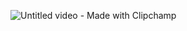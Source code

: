 ![Untitled video - Made with Clipchamp](https://user-images.githubusercontent.com/126620439/222129817-3b02cf4e-7925-4434-ace2-626ce7fc6f34.gif)
